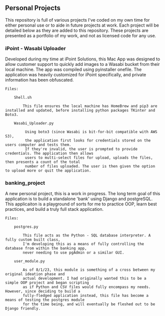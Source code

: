 
## Personal Projects

 This repository is full of various projects I've coded on my own time for 
 either personal use or to aide in future projects at work. Each project 
 will be detailed below as they are added to this repository. These 
 projects are presented as a portfolio of my work, and not as licensed code 
 for any use. 


### iPoint - Wasabi Uploader

Developed during my time at iPoint Solutions, this Mac App was designed to allow customer support to quickly add images to a Wasabi bucket from their local machine. The app was compiled using pyinstaller onefile. The application was heavily customized for iPoint specifically, and private information has been obfuscated. 

	Files: 

		Shell.sh

			This file ensures the local machine has HomeBrew and pip3 are installed and updated, before installing python packages TKinter and Boto3.

		Wasabi_Uploader.py

			 Using boto3 (since Wasabi is bit-for-bit compatible with AWS S3), 
			 the application first looks for credentials stored on the users computer and tests them. 
			 If they're invalid, the user is prompted to provide credentials. The application then allows 
			 users to multi-select files for upload, uploads the files, then presents a count of the total 
			 number of files uploaded. The user is then given the option to upload more or quit the application.


### banking_project
A new personal project, this is a work in progress. The long term goal of this application is to build a standalone 'bank' using Django and postgreSQL. This applicaiton is a playground of sorts for me to practice OOP, learn best practices, and build a truly full stack application. 

	Files:
		
		postgres.py

			This file acts as the Python - SQL database interpreter. A fully custom built class, 
			I'm developing this as a means of fully controlling the database from within the banking app,
			never needing to use pgAdmin or a similar GUI. 

		user_module.py

			As of 8/1/23, this module is something of a cross between my original ideation phase and
			actual development. I had originally wanted this to be a simple OOP project and began scripting
			as if Python and CSV files would fully encompass my needs. However, since deciding to build a 
			fully-fledged application instead, this file has become a means of testing the postgres module
			for the time being, and will eventually be fleshed out to be Django friendly. 

